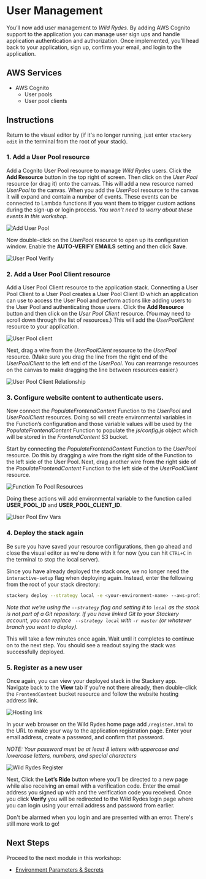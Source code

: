 # User Management
You’ll now add user management to *Wild Rydes*. By adding AWS Cognito support to the application you can manage user sign ups and handle application authentication and authorization. Once implemented, you’ll head back to your application, sign up, confirm your email, and login to the application.

<!-- FIXME: Add more detail about Cognito, user pools, user pool clients -->

## AWS Services
<!-- FIXME: link to Stackery resource docs? -->

* AWS Cognito
  * User pools
  * User pool clients

## Instructions
Return to the visual editor by (if it's no longer running, just enter `stackery edit` in the terminal from the root of your stack).

### 1. Add a User Pool resource

Add a Cognito User Pool resource to manage *Wild Rydes* users. Click the **Add Resource** button in the top right of screen. Then click on the _User Pool_ resource (or drag it) onto the canvas. This will add a new resource named _UserPool_ to the canvas. When you add the _UserPool_ resource to the canvas it will expand and contain a number of events. These events can be connected to Lambda functions if you want them to trigger custom actions during the sign-up or login process. _You won’t need to worry about these events in this workshop._

![Add User Pool](./images/02-user-pool.png)



Now double-click on the *UserPool* resource to open up its configuration window. Enable the **AUTO-VERIFY EMAILS** setting and then click **Save**.

![User Pool Verify](./images/02-user-pool-verify.png)



### 2. Add a User Pool Client resource

Add a User Pool Client resource to the application stack. Connecting a User Pool Client to a User Pool creates a User Pool Client ID which an application can use to access the User Pool and perform actions like adding users to the User Pool and authenticating those users. Click the **Add Resource** button and then click on the _User Pool Client_ resource. (You may need to scroll down through the list of resources.) This will add the _UserPoolClient_ resource to your application.

![User Pool client](./images/02-user-pool-client.png)



Next, drag a wire from the _UserPoolClient_ resource to the _UserPool_ resource. (Make sure you drag the line from the right end of the _UserPoolClient_ to the left end of the _UserPool_. You can rearrange resources on the canvas to make dragging the line between resources easier.)

![User Pool Client Relationship](./images/02-user-pool-client-to-user-pool.png)



### 3. Configure website content to authenticate users.

Now connect the _PopulateFrontendContent_ Function to the *UserPool* and *UserPoolClient* resources. Doing so will create environmental variables in the Function’s configuration and those variable values will be used by the _PopulateFrontendContent_ Function to populate the *js/config.js* object which will be stored in the _FrontendContent_ S3 bucket.

Start by connecting the _PopulateFrontendContent_ Function to the _UserPool_ resource. Do this by dragging a wire from the right side of the Function to the left side of the User Pool. Next, drag another wire from the right side of the _PopulateFrontendContent_ Function to the left side of the _UserPoolClient_ resource.

![Function To Pool Resources](./images/02-function-to-pool-resources.png)



Doing these actions will add environmental variable to the function called **USER_POOL_ID** and **USER_POOL_CLIENT_ID**.

![User Pool Env Vars](./images/02-user-pool-env-vars.png)



### 4. Deploy the stack again

Be sure you have saved your resource configurations, then go ahead and close the visual editor as we're done with it for now (you can hit `CTRL+C` in the terminal to stop the local server).

Since you have already deployed the stack once, we no longer need the `interactive-setup` flag when deploying again. Instead, enter the following from the root of your stack directory:

```bash
stackery deploy --strategy local -e <your-environment-name> --aws-profile <your-aws-profile-name>
```

_Note that we're using the `--strategy` flag and setting it to `local` as the stack is not part of a Git repository. If you have linked Git to your Stackery account, you can replace ` --strategy local` with `-r master` (or whatever branch you want to deploy)._

This will take a few minutes once again. Wait until it completes to continue on to the next step. You should see a readout saying the stack was successfully deployed.

### 5. Register as a new user
Once again, you can view your deployed stack in the Stackery app. Navigate back to the __View__ tab if you're not there already, then double-click the `FrontendContent` bucket resource and follow the website hosting address link.

![Hosting link](./images/02-s3-link.png)

In your web browser on the Wild Rydes home page add `/register.html` to the URL to make your way to the application registration page. Enter your email address, create a password, and confirm that password.

*NOTE: Your password must be at least 8 letters with uppercase and lowercase letters, numbers, and special characters*

![Wild Rydes Register](./images/02-wild-rydes-register.png)

Next, Click the **Let’s Ride** button where you’ll be directed to a new page while also receiving an email with a verification code. Enter the email address you signed up with and the verification code you received. Once you click **Verify** you will be redirected to the Wild Rydes login page where you can login using your email address and password from earlier.

Don't be alarmed when you login and are presented with an error. There's still more work to go!

## Next Steps

Proceed to the next module in this workshop:

* [Environment Parameters & Secrets](./03-environment-parameters.md)

